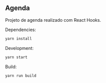 ## Agenda

Projeto de agenda realizado com React Hooks.

Dependencies:

```bash
yarn install
```

Development:

```bash
yarn start
```

Build:

```bash
yarn run build
```
